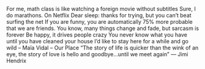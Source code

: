 For me, math class is like watching a foreign movie without subtitles
Sure, I do marathons. On Netflix
Dear sleep: thanks for trying, but you can’t beat surfing the net
If you are funny, you are automatically 75% more probable that we are friends. You know, many things change and fade, but sarcasm is forever
Be happy, it drives people crazy
You never know what you have until you have cleaned your house
I’d like to stay here for a while and go wild – Maïa Vidal – Our Place
“The story of life is quicker than the wink of an eye, the story of love is hello and goodbye…until we meet again”  ― Jimi Hendrix
